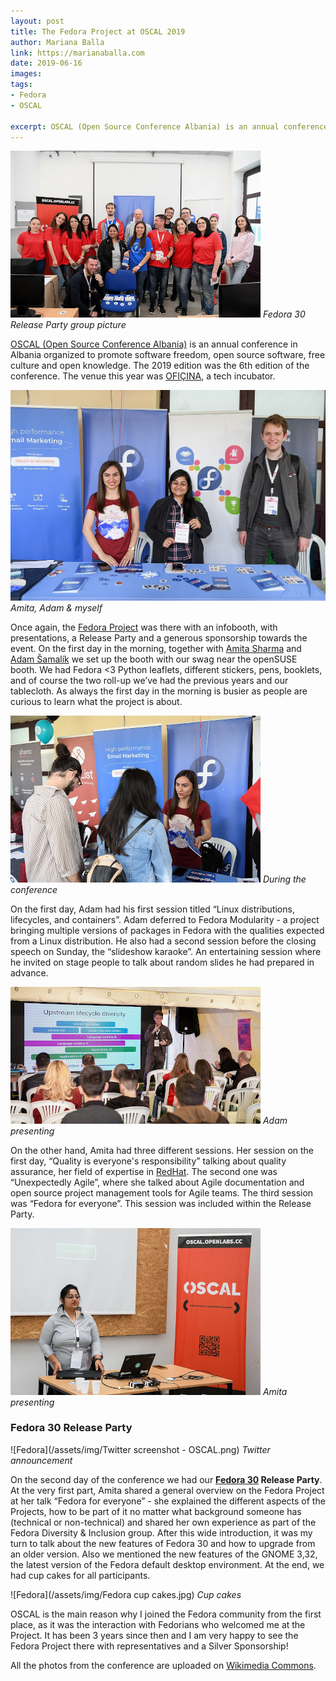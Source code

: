 ```yaml
---
layout: post
title: The Fedora Project at OSCAL 2019
author: Mariana Balla
link: https://marianaballa.com
date: 2019-06-16
images: 
tags:
- Fedora
- OSCAL

excerpt: OSCAL (Open Source Conference Albania) is an annual conference in Albania organized to promote software freedom, open source software, free culture and open knowledge. Once again, the Fedora Project was at OSCAL with an infobooth, with presentations, a Release Party and a generous sponsorship towards the event.[…]
---
```


![Release Party](/assets/img/OSCAL2019_Fedora_release_party.jpg)
<i>Fedora 30 Release Party group picture</i>

[OSCAL (Open Source Conference Albania)](https://oscal.openlabs.cc/) is an annual conference in Albania organized to promote software freedom, open source software, free culture and open knowledge. The 2019 edition was the 6th  edition of the conference. The venue this year was [OFIÇINA](http://www.oficina.al/), a tech incubator. 

![Release](/assets/img/OSCAL_2019_moments_21.jpg)
<i>Amita, Adam & myself</i>

Once again, the [Fedora Project](https://start.fedoraproject.org/) was there with an infobooth, with presentations, a Release Party and a generous sponsorship towards the event. On the first day in the morning, together with [Amita Sharma](https://twitter.com/AmitaSharma6) and [Adam Šamalík](https://twitter.com/adsamalik) we set up the booth with our swag near the openSUSE booth. We had Fedora <3 Python leaflets, different stickers, pens, booklets, and of course the two roll-up we’ve had the previous years and our tablecloth. As always the first day in the morning is busier as people are curious to learn what the project is about.  

![Release](/assets/img/OSCAL_2019_moments_26.jpg)
<i>During the conference</i>

On the first day, Adam had his first session titled “Linux distributions, lifecycles, and containers”. Adam deferred to Fedora Modularity - a project bringing multiple versions of packages in Fedora with the qualities expected from a Linux distribution. He also had a second session before the closing speech on Sunday, the “slideshow karaoke”. An entertaining session where he invited on stage people to talk about random slides he had prepared in advance. 

![Fedora](/assets/img/OSCAL_2019_-_presentations_33.jpg)
<i>Adam presenting</i>

On the other hand, Amita had three different sessions. Her session on the first day, “Quality is everyone's responsibility” talking about quality assurance, her field of expertise in [RedHat](https://www.redhat.com/en). The second one was “Unexpectedly Agile”, where she talked about Agile documentation and open source project management tools for Agile teams. The third session was “Fedora for everyone”. This session was included within the Release Party.

![Fedora](/assets/img/OSCAL_2019_Amita.jpg)
<i>Amita presenting</i>

### Fedora 30 Release Party

![Fedora](/assets/img/Twitter screenshot - OSCAL.png)
<i>Twitter announcement</i>

On the second day of the conference we had our **[Fedora 30](https://fedoramagazine.org/announcing-fedora-30/) Release Party**. At the very first part, Amita shared a general overview on the Fedora Project at her talk “Fedora for everyone” - she explained the different aspects of the Projects, how to be part of it no matter what background someone has (technical or non-technical) and shared her own experience as part of the Fedora Diversity & Inclusion group. After this wide introduction, it was my turn to talk about the new features of Fedora 30 and how to upgrade from an older version. Also we mentioned the new features of the GNOME 3,32, the latest version of the Fedora default desktop environment. At the end, we had cup cakes for all participants. 

![Fedora](/assets/img/Fedora cup cakes.jpg)
<i>Cup cakes</i>

OSCAL is the main reason why I joined the Fedora community from the first place, as it was the interaction with Fedorians who welcomed me at the Project. It has been 3 years since then and I am very happy to see the Fedora Project there with representatives and a Silver Sponsorship! 

All the photos from the conference are uploaded on [Wikimedia Commons](https://commons.wikimedia.org/wiki/Category:OSCAL_2019).
